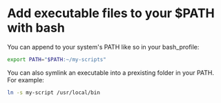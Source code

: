 # Add executable files to your $PATH with bash

You can append to your system's PATH like so in your bash_profile:
```bash
export PATH="$PATH:~/my-scripts"
```

You can also symlink an executable into a prexisting folder in your PATH. For example:
```bash
ln -s my-script /usr/local/bin
```

